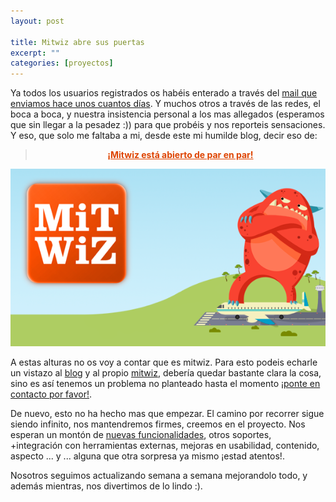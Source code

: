 ```yaml
--- 
layout: post

title: Mitwiz abre sus puertas
excerpt: ""
categories: [proyectos]
---
```


Ya todos los usuarios registrados os habéis enterado a través del [mail que enviamos hace unos cuantos días](http://us2.campaign-archive1.com/?u=8b765317685f3f169712fd20a&id=4133088e74&e=ecb627b6b0). Y muchos otros a través de las redes, el boca a boca, y nuestra insistencia personal a los mas allegados (esperamos que sin llegar a la pesadez :)) para que probéis y nos reporteis sensaciones. Y eso, que solo me faltaba a mi, desde este mi humilde blog, decir eso de:

<div style="text-align:center;">
<blockquote><strong>
<a href="http://blog.mitwiz.com/post/11366748306/fin-de-la-beta-privada-mitwiz-abre-para-todos-los" style="color:#DE4401;">&iexcl;Mitwiz está abierto de par en par!</a></strong></blockquote>
<img src="/images/posts/abre_mitwiz.png" alt="" title="Mitwiz" class="aligncenter size-medium wp-image-775" />
</div>

A estas alturas no os voy a contar que es mitwiz. Para esto podeis echarle un vistazo al [blog](http://blog.mitwiz.com) y al propio [mitwiz](http://www.mitwiz.com), debería quedar bastante clara la cosa, sino es así tenemos un problema no planteado hasta el momento [¡ponte en contacto por favor!](mailto:info@mitwiz.com).

De nuevo, esto no ha hecho mas que empezar. El camino por recorrer sigue siendo infinito, nos mantendremos firmes, creemos en el proyecto. Nos esperan un montón de [nuevas funcionalidades](http://blog.mitwiz.com/tagged/novedades), otros soportes, +integración con herramientas externas, mejoras en usabilidad, contenido, aspecto ... y ... alguna que otra sorpresa ya mismo ¡estad atentos!.

Nosotros seguimos actualizando semana a semana mejorandolo todo, y además mientras, nos divertimos de lo lindo :).
